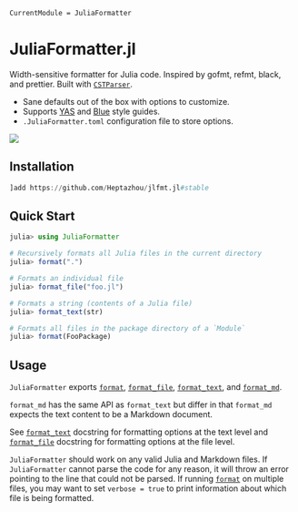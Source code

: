 ```@meta
CurrentModule = JuliaFormatter
```

# JuliaFormatter.jl

Width-sensitive formatter for Julia code. Inspired by gofmt, refmt, black, and prettier. Built with [`CSTParser`](https://github.com/ZacLN/CSTParser.jl).

- Sane defaults out of the box with options to customize.
- Supports [YAS](https://github.com/jrevels/YASGuide) and [Blue](https://github.com/invenia/BlueStyle) style guides.
- `.JuliaFormatter.toml` configuration file to store options.

![](https://user-images.githubusercontent.com/1813121/72941091-0b146300-3d68-11ea-9c95-75ec979caf6e.gif)

## Installation

```julia
]add https://github.com/Heptazhou/jlfmt.jl#stable
```

## Quick Start

```julia
julia> using JuliaFormatter

# Recursively formats all Julia files in the current directory
julia> format(".")

# Formats an individual file
julia> format_file("foo.jl")

# Formats a string (contents of a Julia file)
julia> format_text(str)

# Formats all files in the package directory of a `Module`
julia> format(FooPackage)
```

## Usage

`JuliaFormatter` exports [`format`](@ref), [`format_file`](@ref), [`format_text`](@ref), and [`format_md`](@ref).

`format_md` has the same API as `format_text` but differ in that `format_md` expects the text content to be a Markdown document.

See [`format_text`](@ref) docstring for formatting options at the text level and [`format_file`](@ref) docstring
for formatting options at the file level.

`JuliaFormatter` should work on any valid Julia and Markdown files.  If `JuliaFormatter` cannot parse
the code for any reason, it will throw an error pointing to the line that could not be parsed. If running
[`format`](@ref) on multiple files, you may want to set `verbose = true` to print information about which
file is being formatted.

